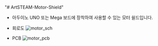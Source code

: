 "# ArtSTEAM-Motor-Shield" 

- 아두이노 UNO 또는 Mega 보드에 장착하여 사용할 수 있는 모터 쉴드입니다.

- 회로도
![motor_sch](https://user-images.githubusercontent.com/152094/90203956-153da200-de1d-11ea-9bc0-aa160a17c1cf.png)

- PCB
![motor_pcb](https://user-images.githubusercontent.com/152094/90203990-2dadbc80-de1d-11ea-86e5-db3c0ad6643c.png)

